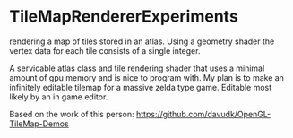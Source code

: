 # TileMapRendererExperiments
rendering a map of tiles stored in an atlas. Using a geometry shader the vertex data for each tile consists of a single integer.

A servicable atlas class and tile rendering shader that uses a minimal amount of gpu memory and is nice to program with. My plan is to make an infinitely editable tilemap for a massive zelda type game. Editable most likely by an in game editor.

Based on the work of this person:
https://github.com/davudk/OpenGL-TileMap-Demos
